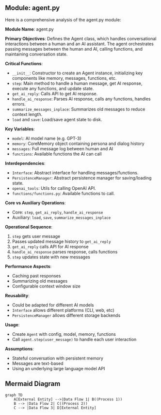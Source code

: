## Module: agent.py
 Here is a comprehensive analysis of the agent.py module:

**Module Name**: agent.py

**Primary Objectives**: Defines the Agent class, which handles conversational interactions between a human and an AI assistant. The agent orchestrates passing messages between the human and AI, calling functions, and maintaining conversation state.

**Critical Functions**:
- `__init__`: Constructor to create an Agent instance, initializing key components like memory, messages, functions, etc.
- `step`: Main method to handle a human message, get AI response, execute any functions, and update state. 
- `get_ai_reply`: Calls API to get AI response.
- `handle_ai_response`: Parses AI response, calls any functions, handles errors.
- `summarize_messages_inplace`: Summarizes old messages to reduce context length.
- `load` and `save`: Load/save agent state to disk.

**Key Variables**:
- `model`: AI model name (e.g. GPT-3) 
- `memory`: CoreMemory object containing persona and dialog history
- `messages`: Full message log between human and AI
- `functions`: Available functions the AI can call

**Interdependencies**:
- `Interface`: Abstract interface for handling messages/functions.
- `PersistenceManager`: Abstract persistence manager for saving/loading state.
- `openai_tools`: Utils for calling OpenAI API.
- `functions/functions.py`: Available functions to call.

**Core vs Auxiliary Operations**:
- Core: `step`, `get_ai_reply`, `handle_ai_response` 
- Auxiliary: `load`, `save`, `summarize_messages_inplace`

**Operational Sequence**:
1. `step` gets user message
2. Passes updated message history to `get_ai_reply` 
3. `get_ai_reply` calls API for AI response
4. `handle_ai_response` parses response, calls functions
5. `step` updates state with new messages

**Performance Aspects**:
- Caching past responses
- Summarizing old messages 
- Configurable context window size

**Reusability**:
- Could be adapted for different AI models
- `Interface` allows different platforms (CLI, web, etc)
- `PersistenceManager` allows different storage backends

**Usage**:
- Create `Agent` with config, model, memory, functions
- Call `agent.step(user_message)` to handle each user interaction

**Assumptions**:
- Stateful conversation with persistent memory
- Messages are text-based
- Using an underlying large language model API
## Mermaid Diagram
```mermaid
graph TD
    A[External Entity] -->|Data Flow 1| B((Process 1))
    B --> |Data Flow 2| C((Process 2))
    C --> |Data Flow 3| D[External Entity]
```
